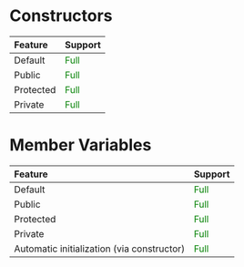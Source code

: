 # Constructors #
| **Feature** | **Support** |
|:------------|:------------|
| Default     | <font color='green'>Full</font> |
| Public      | <font color='green'>Full</font> |
| Protected   | <font color='green'>Full</font> |
| Private     | <font color='green'>Full</font> |

# Member Variables #
| **Feature** | **Support** |
|:------------|:------------|
| Default     | <font color='green'>Full</font> |
| Public      | <font color='green'>Full</font> |
| Protected   | <font color='green'>Full</font> |
| Private     | <font color='green'>Full</font> |
| Automatic initialization (via constructor) | <font color='green'>Full</font> |